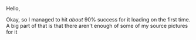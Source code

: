 Hello,

Okay, so I managed to hit _about_ 90% success for it loading on the first time. A big part of that is that there aren't enough of some of my source pictures for it